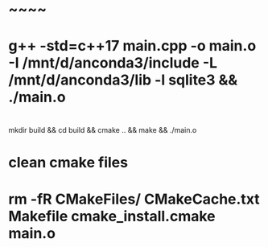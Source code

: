 # ~~~~
# g++ -std=c++17 main.cpp -o main.o -I /mnt/d/anconda3/include -L /mnt/d/anconda3/lib -l sqlite3 && ./main.o
# 

mkdir build && cd build && cmake ..  && make && ./main.o
# clean cmake files
# rm -fR CMakeFiles/ CMakeCache.txt Makefile cmake_install.cmake main.o